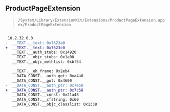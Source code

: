 ## ProductPageExtension

> `/System/Library/ExtensionKit/Extensions/ProductPageExtension.appex/ProductPageExtension`

```diff

 10.2.32.0.0
-  __TEXT.__text: 0x7623a0
+  __TEXT.__text: 0x7623c0
   __TEXT.__auth_stubs: 0x14920
   __TEXT.__objc_stubs: 0x1a00
   __TEXT.__objc_methlist: 0xbf54

   __TEXT.__eh_frame: 0x2eb4
   __DATA_CONST.__auth_got: 0xa4a0
   __DATA_CONST.__got: 0x4600
-  __DATA_CONST.__auth_ptr: 0x7e50
+  __DATA_CONST.__auth_ptr: 0x7c58
   __DATA_CONST.__const: 0x21a48
   __DATA_CONST.__cfstring: 0x60
   __DATA_CONST.__objc_classlist: 0x1338

```
